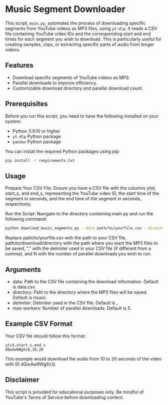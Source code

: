 # Music Segment Downloader

This script, `main.py`, automates the process of downloading specific segments from YouTube videos as MP3 files, using `yt-dlp`. It reads a CSV file containing YouTube video IDs and the corresponding start and end times for each segment you wish to download. This is particularly useful for creating samples, clips, or extracting specific parts of audio from longer videos.

## Features

- Download specific segments of YouTube videos as MP3.
- Parallel downloads to improve efficiency.
- Customizable download directory and parallel download count.

## Prerequisites

Before you run this script, you need to have the following installed on your system:
- Python 3.9.10 or higher
- `yt-dlp` Python package
- `pandas` Python package

You can install the required Python packages using pip:

```bash
pip install -r requirements.txt
```

## Usage
Prepare Your CSV File: Ensure you have a CSV file with the columns ytid, start_s, and end_s, representing the YouTube video ID, the start time of the segment in seconds, and the end time of the segment in seconds, respectively.

Run the Script: Navigate to the directory containing main.py and run the following command:

```bash
python download_music_segments.py --data path/to/yourfile.csv --directory path/to/download/directory --delimiter "," --max-workers N
```

Replace path/to/yourfile.csv with the path to your CSV file, path/to/download/directory with the path where you want the MP3 files to be saved, "," with the delimiter used in your CSV file (if different from a comma), and N with the number of parallel downloads you wish to run.

## Arguments
* data: Path to the CSV file containing the download information. Default is data.csv.
* directory: Path to the directory where the MP3 files will be saved. Default is music.
* delimiter: Delimiter used in the CSV file. Default is ,.
* max-workers: Number of parallel downloads. Default is 5.

## Example CSV Format
Your CSV file should follow this format:

```
ytid,start_s,end_s
dQw4w9WgXcQ,10,20
```
This example would download the audio from 10 to 20 seconds of the video with ID dQw4w9WgXcQ.

## Disclaimer
This script is provided for educational purposes only. Be mindful of YouTube's Terms of Service before downloading content.